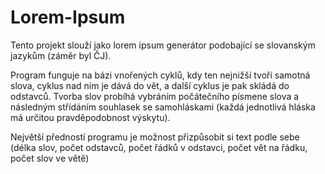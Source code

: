 # Lorem-Ipsum
<p>Tento projekt slouží jako lorem ipsum generátor podobající se slovanským jazykům (záměr byl ČJ).</p>
<p>Program funguje na bázi vnořených cyklů, kdy ten nejnižší tvoří samotná slova, cyklus nad ním je dává do vět, a další cyklus je pak skládá do odstavců. Tvorba slov probíhá vybráním počátečního písmene slova a následným střídáním souhlasek se samohláskami (každá jednotlivá hláska má určitou pravděpodobnost výskytu).</p>
<p>Největší předností programu je možnost přizpůsobit si text podle sebe (délka slov, počet odstavců, počet řádků v odstavci, počet vět na řádku, počet slov ve větě)</p>
